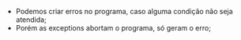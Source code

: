 * Podemos criar erros no programa, caso alguma condição não seja atendida;
* Porém as exceptions abortam o programa, só geram o erro;